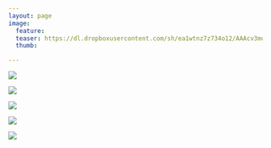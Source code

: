 ```yaml
---
layout: page
image:
  feature:
  teaser: https://dl.dropboxusercontent.com/sh/ea1wtnz7z734o12/AAAcv3mu2lQgNunO-BXCj4Tta/luontokuvat/syksy/4/DS60788-245px.jpg
  thumb:

---
```


[![](https://dl.dropboxusercontent.com/sh/ea1wtnz7z734o12/AACoxWLZ81nBrbrFzdX9ecSDa/luontokuvat/syksy/4/DS60794-800px.jpg)](https://dl.dropboxusercontent.com/sh/ea1wtnz7z734o12/AADpynu9OuodZTcBnT4iW52va/luontokuvat/syksy/4/DS60794.jpg)

[![](https://dl.dropboxusercontent.com/sh/ea1wtnz7z734o12/AAC_CwXculAlhvxhPYOnEFpxa/luontokuvat/syksy/4/DS60778-800px.jpg)](https://dl.dropboxusercontent.com/sh/ea1wtnz7z734o12/AAACaFe117qgfwLk-VKfIVWPa/luontokuvat/syksy/4/DS60778.jpg)

[![](https://dl.dropboxusercontent.com/sh/ea1wtnz7z734o12/AADaww8HNqH7Tu1uBWkfLg0Ya/luontokuvat/syksy/4/DS60797-800px.jpg)](https://dl.dropboxusercontent.com/sh/ea1wtnz7z734o12/AAAUmH76SEyS9CjSN1iUvLm8a/luontokuvat/syksy/4/DS60797.jpg)

[![](https://dl.dropboxusercontent.com/sh/ea1wtnz7z734o12/AADCxgkEoim_tMF2XQzODfG5a/luontokuvat/syksy/4/DS60807-800px.jpg)](https://dl.dropboxusercontent.com/sh/ea1wtnz7z734o12/AABlV_BypfGACNJ9K592s68Ia/luontokuvat/syksy/4/DS60807.jpg)

[![](https://dl.dropboxusercontent.com/sh/ea1wtnz7z734o12/AACke54RMboS7SJfYFRnIdYXa/luontokuvat/syksy/4/DS60822-800px.jpg)](https://dl.dropboxusercontent.com/sh/ea1wtnz7z734o12/AABh8DdSlPH2b8Tco619pkaxa/luontokuvat/syksy/4/DS60822.jpg)
